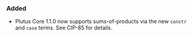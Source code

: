 ### Added

- Plutus Core 1.1.0 now supports sums-of-products via the new `constr` and `case` terms. See CIP-85 for details.

